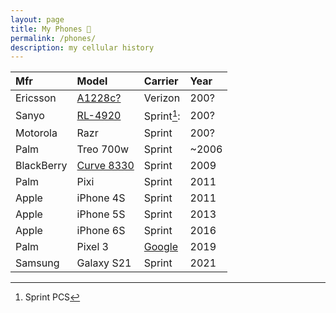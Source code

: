 ```yaml
---
layout: page
title: My Phones 📱
permalink: /phones/
description: my cellular history
---
```


| Mfr | Model | Carrier | Year |
| :---  | :---  | :--- | :---  |
| Ericsson | <a href="https://www.phonescoop.com/phones/phone.php?p=23" target="_blank">A1228c?</a> | Verizon | 200? |
| Sanyo | <a href="https://www.phonescoop.com/phones/phone.php?p=525" target="_blank">RL-4920</a> | Sprint[^1]: | 200? |
| Motorola | Razr | Sprint | 200? |
| Palm | Treo 700w | Sprint | ~2006 |
| BlackBerry | <a href="https://www.cnet.com/reviews/blackberry-curve-8330-sprint-review/" target="_blank">Curve 8330</a> | Sprint | 2009 |
| Palm | Pixi | Sprint | 2011 |
| Apple | iPhone 4S | Sprint | 2011 |
| Apple | iPhone 5S | Sprint | 2013 |
| Apple | iPhone 6S | Sprint | 2016 |
| Palm | Pixel 3 | <a href="https://fi.google.com/" target="_blank">Google</a> | 2019 |
| Samsung | Galaxy S21 | Sprint | 2021 |

[^1]: Sprint PCS
